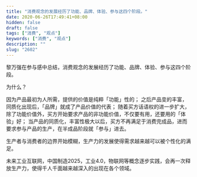 ```yaml
---
title: "消费观念的发展经历了功能、品牌、体验、参与这四个阶段。"
date: 2020-06-26T17:49:41+08:00
hidden: false
draft: false
tags: ["消费", "观点"]
keywords: ["消费", "观点"]
description: ""
slug: "2602"
---
```

黎万强在参与感中总结，消费观念的发展经历了功能、品牌、体验、参与这四个阶段。

为什么？

因为产品最初为人所需，提供的价值是纯粹「功能」性的；
之后产品变的丰富，同质化出现后，「品牌」就成了产品价值的代表；
随着买方话语权的进一步扩大，除了功能价值外，买方开始要求产品的非功能价值，不仅要有用，还要用的「体验」好；
当产品的同质化，丰富性极大以后，买方不再满足于消费完成品，进而要求参与产品的生产，在半成品阶段就「参与」进去。

生产者与消费者的边界开始模糊，生产力的发展使得需求越来越可以被个性化的满足。

未来工业互联网，中国制造2025，工业4.0，物联网等概念逐步实践，会再一次释放生产力，使得千人千面越来越深入的出现在各个领域。